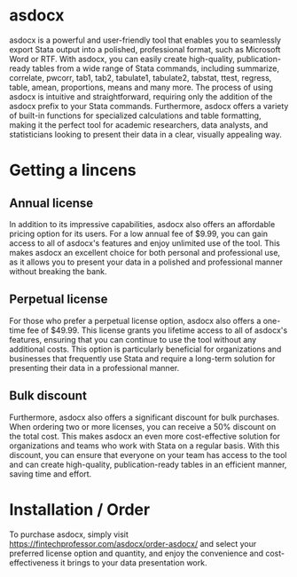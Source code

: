 # asdocx
asdocx is a powerful and user-friendly tool that enables you to seamlessly export Stata output into a polished, professional format, such as Microsoft Word or RTF. With asdocx, you can easily create high-quality, publication-ready tables from a wide range of Stata commands, including summarize, correlate, pwcorr, tab1, tab2, tabulate1, tabulate2, tabstat, ttest, regress, table, amean, proportions, means and many more. The process of using asdocx is intuitive and straightforward, requiring only the addition of the asdocx prefix to your Stata commands. Furthermore, asdocx offers a variety of built-in functions for specialized calculations and table formatting, making it the perfect tool for academic researchers, data analysts, and statisticians looking to present their data in a clear, visually appealing way.
# Getting a lincens
## Annual license
In addition to its impressive capabilities, asdocx also offers an affordable pricing option for its users. For a low annual fee of $9.99, you can gain access to all of asdocx's features and enjoy unlimited use of the tool. This makes asdocx an excellent choice for both personal and professional use, as it allows you to present your data in a polished and professional manner without breaking the bank.
## Perpetual license
For those who prefer a perpetual license option, asdocx also offers a one-time fee of $49.99. This license grants you lifetime access to all of asdocx's features, ensuring that you can continue to use the tool without any additional costs. This option is particularly beneficial for organizations and businesses that frequently use Stata and require a long-term solution for presenting their data in a professional manner.
## Bulk discount
Furthermore, asdocx also offers a significant discount for bulk purchases. When ordering two or more licenses, you can receive a 50% discount on the total cost. This makes asdocx an even more cost-effective solution for organizations and teams who work with Stata on a regular basis. With this discount, you can ensure that everyone on your team has access to the tool and can create high-quality, publication-ready tables in an efficient manner, saving time and effort.
# Installation / Order
To purchase asdocx, simply visit https://fintechprofessor.com/asdocx/order-asdocx/ and select your preferred license option and quantity, and enjoy the convenience and cost-effectiveness it brings to your data presentation work.
